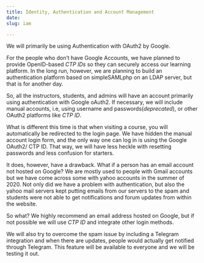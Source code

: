 ```yaml
---
title: Identity, Authentication and Account Management
date: 
slug: iam

---
```

We will primarily be using Authentication with OAuth2 by Google.

For the people who don’t have Google Accounts, we have planned to provide OpenID-based _CTP IDs_ so they can securely access our learning platform. In the long run, however, we are planning to build an authentication platform based on simpleSAMLphp on an LDAP server, but that is for another day.

So, all the instructors, students, and admins will have an account primarily using authentication with Google oAuth2. If necessary, we will include manual accounts, i.e, using username and passwords(_deprecated_), or other OAuth2 platforms like _CTP ID_.

What is different this time is that when visiting a course, you will automatically be redirected to the login page. We have hidden the manual account login form, and the only way one can log in is using the Google OAuth2/ CTP ID. That way, we will have less heckle with resetting passwords and less confusion for starters.

It does, however, have a drawback. What if a person has an email account not hosted on Google? We are mostly used to people with Gmail accounts but we have come across some with yahoo accounts in the summer of 2020. Not only did we have a problem with authentication, but also the yahoo mail servers kept putting emails from our servers to the spam and students were not able to get notifications and forum updates from within the website.

So what? We highly recommend an email address hosted on Google, but if not possible we will use _CTP ID_ and integrate other login methods.

We will also try to overcome the spam issue by including a Telegram integration and when there are updates, people would actually get notified through Telegram. This feature will be available to everyone and we will be testing it out.